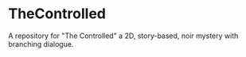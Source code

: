 # TheControlled
A repository for "The Controlled" a 2D, story-based, noir mystery with branching dialogue.

